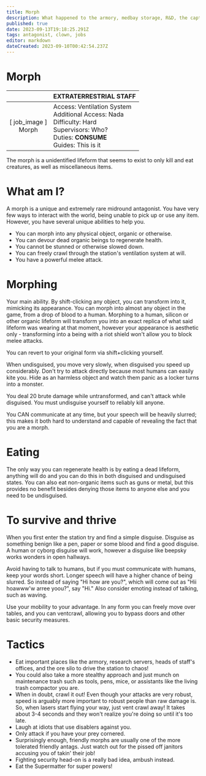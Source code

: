 ```yaml
---
title: Morph
description: What happened to the armory, medbay storage, R&D, the captain's office, and tool storage?
published: true
date: 2023-09-13T19:18:25.291Z
tags: antagonist, clown, jobs
editor: markdown
dateCreated: 2023-09-10T00:42:54.237Z
---
```


# Morph

| | EXTRATERRESTRIAL STAFF |
|:---------:|------|
| \[ job_image ]<br>Morph | Access: Ventilation System<br>Additional Access: Nada<br>Difficulty: Hard<br>Supervisors: Who?<br>Duties: **CONSUME**<br>Guides: This is it |

The morph is a unidentified lifeform that seems to exist to only kill and eat creatures, as well as miscellaneous items. 

# What am I?

A morph is a unique and extremely rare midround antagonist. You have very few ways to interact with the world, being unable to pick up or use any item. However, you have several unique abilities to help you.

- You can morph into any physical object, organic or otherwise.
- You can devour dead organic beings to regenerate health.
- You cannot be stunned or otherwise slowed down.
- You can freely crawl through the station's ventilation system at will.
- You have a powerful melee attack.

# Morphing

Your main ability. By shift-clicking any object, you can transform into it, mimicking its appearance. You can morph into almost any object in the game, from a drop of blood to a human. Morphing to a human, silicon or other organic lifeform will transform you into an exact replica of what said lifeform was wearing at that moment, however your appearance is aesthetic only - transforming into a being with a riot shield won't allow you to block melee attacks.

You can revert to your original form via shift+clicking yourself.

When undisguised, you move very slowly, when disguised you speed up considerably. Don't try to attack directly because most humans can easily kite you. Hide as an harmless object and watch them panic as a locker turns into a monster.

You deal 20 brute damage while untransformed, and can't attack while disguised. You must undisguise yourself to reliably kill anyone.

You CAN communicate at any time, but your speech will be heavily slurred; this makes it both hard to understand and capable of revealing the fact that you are a morph.

# Eating

The only way you can regenerate health is by eating a dead lifeform, anything will do and you can do this in both disguised and undisguised states. You can also eat non-organic items such as guns or metal, but this provides no benefit besides denying those items to anyone else and you need to be undisguised. 

# To survive and thrive

When you first enter the station try and find a simple disguise. Disguise as something benign like a pen, paper or some blood and find a good disguise. A human or cyborg disguise will work, however a disguise like beepsky works wonders in open hallways.

Avoid having to talk to humans, but if you must communicate with humans, keep your words short. Longer speech will have a higher chance of being slurred. So instead of saying "Hi how are you?", which will come out as "Hii hoawww'w arree yoou?", say "Hi." Also consider emoting instead of talking, such as waving.

Use your mobility to your advantage. In any form you can freely move over tables, and you can ventcrawl, allowing you to bypass doors and other basic security measures. 

# Tactics

- Eat important places like the armory, research servers, heads of staff's offices, and the ore silo to drive the station to chaos!
- You could also take a more stealthy approach and just munch on maintenance trash such as tools, pens, mice, or assistants like the living trash compactor you are.
- When in doubt, crawl it out! Even though your attacks are very robust, speed is arguably more important to robust people than raw damage is. So, when lasers start flying your way, just vent crawl away! It takes about 3-4 seconds and they won't realize you're doing so until it's too late.
- Laugh at idiots that use disablers against you.
- Only attack if you have your prey cornered.
- Surprisingly enough, friendly morphs are usually one of the more tolerated friendly antags. Just watch out for the pissed off janitors accusing you of takin' their job!
- Fighting security head-on is a really bad idea, ambush instead.
- Eat the Supermatter for super powers!